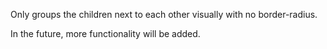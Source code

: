 Only groups the children next to each other visually with no border-radius. 

In the future, more functionality will be added.
